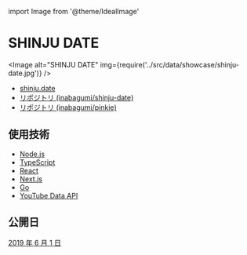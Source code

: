 import Image from '@theme/IdealImage'

# SHINJU DATE

<Image alt="SHINJU DATE" img={require('../src/data/showcase/shinju-date.jpg')} />

- [shinju.date](https://shinju.date/)
- [リポジトリ (inabagumi/shinju-date)](https://github.com/inabagumi/shinju-date)
- [リポジトリ (inabagumi/pinkie)](https://github.com/inabagumi/pinkie)

## 使用技術

- [Node.js](https://nodejs.org/ja/)
- [TypeScript](https://www.typescriptlang.org/)
- [React](https://reactjs.org/)
- [Next.js](https://nextjs.org/)
- [Go](https://golang.org/)
- [YouTube Data API](https://developers.google.com/youtube/v3/getting-started?hl=ja)

## 公開日

[2019 年 6 月 1 日](https://twitter.com/ykzts/status/1134745553273643009)
